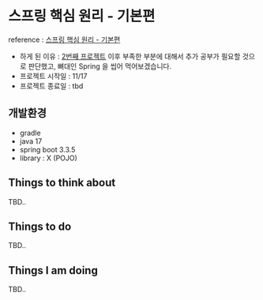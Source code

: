 # 스프링 핵심 원리 - 기본편
reference : [스프링 핵심 원리 - 기본편](https://www.inflearn.com/course/%EC%8A%A4%ED%94%84%EB%A7%81-%ED%95%B5%EC%8B%AC-%EC%9B%90%EB%A6%AC-%EA%B8%B0%EB%B3%B8%ED%8E%B8/community)
* 하게 된 이유 : [2번째 프로젝트](https://github.com/sangminparkk/my-restful-service) 이후 부족한 부분에 대해서 추가 공부가 필요할 것으로 판단했고, 뼈대인 Spring 을 씹어 먹어보겠습니다.
* 프로젝트 시작일 : 11/17
* 프로젝트 종료일 : tbd

## 개발환경
* gradle
* java 17
* spring boot 3.3.5
* library : X (POJO)

## Things to think about
TBD..

## Things to do
TBD..

## Things I am doing
TBD..